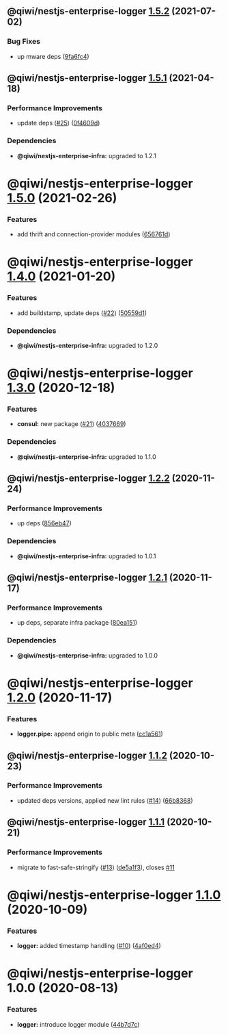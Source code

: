 ## @qiwi/nestjs-enterprise-logger [1.5.2](https://github.com/qiwi/nestjs-enterprise/compare/@qiwi/nestjs-enterprise-logger@1.5.1...@qiwi/nestjs-enterprise-logger@1.5.2) (2021-07-02)


### Bug Fixes

* up mware deps ([9fa6fc4](https://github.com/qiwi/nestjs-enterprise/commit/9fa6fc41af13e6f4ccb7f7bfeb3c5c9730102a61))

## @qiwi/nestjs-enterprise-logger [1.5.1](https://github.com/qiwi/nestjs-enterprise/compare/@qiwi/nestjs-enterprise-logger@1.5.0...@qiwi/nestjs-enterprise-logger@1.5.1) (2021-04-18)


### Performance Improvements

* update deps ([#25](https://github.com/qiwi/nestjs-enterprise/issues/25)) ([0f4609d](https://github.com/qiwi/nestjs-enterprise/commit/0f4609d372deb4e5af1943c8505d03cb174356ae))





### Dependencies

* **@qiwi/nestjs-enterprise-infra:** upgraded to 1.2.1

# @qiwi/nestjs-enterprise-logger [1.5.0](https://github.com/qiwi/nestjs-enterprise/compare/@qiwi/nestjs-enterprise-logger@1.4.0...@qiwi/nestjs-enterprise-logger@1.5.0) (2021-02-26)


### Features

* add thrift and connection-provider modules ([656761d](https://github.com/qiwi/nestjs-enterprise/commit/656761d137aa5d1d93ae364ce489e2061e23e8bf))

# @qiwi/nestjs-enterprise-logger [1.4.0](https://github.com/qiwi/nestjs-enterprise/compare/@qiwi/nestjs-enterprise-logger@1.3.0...@qiwi/nestjs-enterprise-logger@1.4.0) (2021-01-20)


### Features

* add buildstamp, update deps ([#22](https://github.com/qiwi/nestjs-enterprise/issues/22)) ([50559d1](https://github.com/qiwi/nestjs-enterprise/commit/50559d13f269f19106e16d447f5813ebc5f3455c))





### Dependencies

* **@qiwi/nestjs-enterprise-infra:** upgraded to 1.2.0

# @qiwi/nestjs-enterprise-logger [1.3.0](https://github.com/qiwi/nestjs-enterprise/compare/@qiwi/nestjs-enterprise-logger@1.2.2...@qiwi/nestjs-enterprise-logger@1.3.0) (2020-12-18)


### Features

* **consul:** new package ([#21](https://github.com/qiwi/nestjs-enterprise/issues/21)) ([4037669](https://github.com/qiwi/nestjs-enterprise/commit/40376697a61ff39a9db08bc10b9f242c2b4fe7bf))





### Dependencies

* **@qiwi/nestjs-enterprise-infra:** upgraded to 1.1.0

## @qiwi/nestjs-enterprise-logger [1.2.2](https://github.com/qiwi/nestjs-enterprise/compare/@qiwi/nestjs-enterprise-logger@1.2.1...@qiwi/nestjs-enterprise-logger@1.2.2) (2020-11-24)


### Performance Improvements

* up deps ([856eb47](https://github.com/qiwi/nestjs-enterprise/commit/856eb47915d387d594d1605462f53fa22149990b))





### Dependencies

* **@qiwi/nestjs-enterprise-infra:** upgraded to 1.0.1

## @qiwi/nestjs-enterprise-logger [1.2.1](https://github.com/qiwi/nestjs-enterprise/compare/@qiwi/nestjs-enterprise-logger@1.2.0...@qiwi/nestjs-enterprise-logger@1.2.1) (2020-11-17)


### Performance Improvements

* up deps, separate infra package ([80ea151](https://github.com/qiwi/nestjs-enterprise/commit/80ea151c96d65e761b2506a0c046a550e616196b))





### Dependencies

* **@qiwi/nestjs-enterprise-infra:** upgraded to 1.0.0

# @qiwi/nestjs-enterprise-logger [1.2.0](https://github.com/qiwi/nestjs-enterprise/compare/@qiwi/nestjs-enterprise-logger@1.1.2...@qiwi/nestjs-enterprise-logger@1.2.0) (2020-11-17)


### Features

* **logger.pipe:** append origin to public meta ([cc1a561](https://github.com/qiwi/nestjs-enterprise/commit/cc1a561dbb7433c008b39c72570b76badde54fdb))

## @qiwi/nestjs-enterprise-logger [1.1.2](https://github.com/qiwi/nestjs-enterprise/compare/@qiwi/nestjs-enterprise-logger@1.1.1...@qiwi/nestjs-enterprise-logger@1.1.2) (2020-10-23)


### Performance Improvements

* updated deps versions, applied new lint rules ([#14](https://github.com/qiwi/nestjs-enterprise/issues/14)) ([66b8368](https://github.com/qiwi/nestjs-enterprise/commit/66b83683a8da0949ff5507037e8d8955b852c151))

## @qiwi/nestjs-enterprise-logger [1.1.1](https://github.com/qiwi/nestjs-enterprise/compare/@qiwi/nestjs-enterprise-logger@1.1.0...@qiwi/nestjs-enterprise-logger@1.1.1) (2020-10-21)


### Performance Improvements

* migrate to fast-safe-stringify ([#13](https://github.com/qiwi/nestjs-enterprise/issues/13)) ([de5a1f3](https://github.com/qiwi/nestjs-enterprise/commit/de5a1f3340f13af313e3f342b788a285ba264c31)), closes [#11](https://github.com/qiwi/nestjs-enterprise/issues/11)

# @qiwi/nestjs-enterprise-logger [1.1.0](https://github.com/qiwi/nestjs-enterprise/compare/@qiwi/nestjs-enterprise-logger@1.0.0...@qiwi/nestjs-enterprise-logger@1.1.0) (2020-10-09)


### Features

* **logger:** added timestamp handling ([#10](https://github.com/qiwi/nestjs-enterprise/issues/10)) ([4af0ed4](https://github.com/qiwi/nestjs-enterprise/commit/4af0ed4bfdd84111351883a8841d0520daa000f4))

# @qiwi/nestjs-enterprise-logger 1.0.0 (2020-08-13)


### Features

* **logger:** introduce logger module ([44b7d7c](https://github.com/qiwi/nestjs-enterprise/commit/44b7d7cc2ddb23e3dc1ea13e2e13af7046dbf040))
